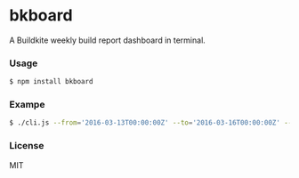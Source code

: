 # bkboard

A Buildkite weekly build report dashboard in terminal.

### Usage

```sh
$ npm install bkboard
```

### Exampe

```sh
$ ./cli.js --from='2016-03-13T00:00:00Z' --to='2016-03-16T00:00:00Z' --org='$ORG' --pipeline='$PIPELINE'
```

### License

MIT
